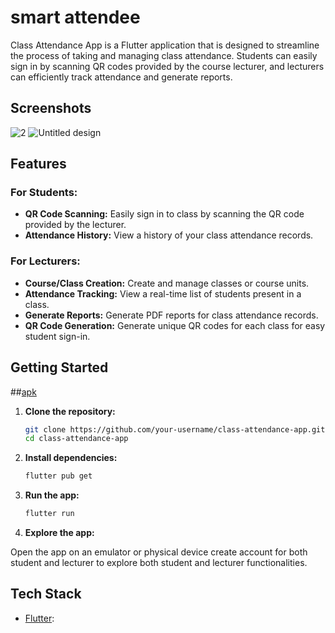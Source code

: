 # smart attendee

Class Attendance  App is a Flutter application that is designed to streamline the process of taking and managing class attendance. Students can easily sign in by scanning QR codes provided by the course lecturer, and lecturers can efficiently track attendance and generate reports.
## Screenshots
![2](https://github.com/Bonfacegitonga/smart_attendee/assets/65446155/f59c5399-3fcb-4d2f-a546-a5da19c46b93)
![Untitled design](https://github.com/Bonfacegitonga/smart_attendee/assets/65446155/43a55517-f4fd-4ff7-b428-99d6eef69ee6)

## Features

### For Students:

- **QR Code Scanning:** Easily sign in to class by scanning the QR code provided by the lecturer.
- **Attendance History:** View a history of your class attendance records.

### For Lecturers:

- **Course/Class Creation:** Create and manage classes or course units.
- **Attendance Tracking:** View a real-time list of students present in a class.
- **Generate Reports:** Generate PDF reports for class attendance records.
- **QR Code Generation:** Generate unique QR codes for each class for easy student sign-in.

## Getting Started
##[apk](https://github.com/Bonfacegitonga/release)

1. **Clone the repository:**

    ```bash
    git clone https://github.com/your-username/class-attendance-app.git
    cd class-attendance-app
    ```

2. **Install dependencies:**

    ```bash
    flutter pub get
    ```

3. **Run the app:**

    ```bash
    flutter run
    ```

4. **Explore the app:**

Open the app on an emulator or physical device create account for both student and lecturer to explore both student and lecturer functionalities.

## Tech Stack

- [Flutter](https://flutter.dev/):
